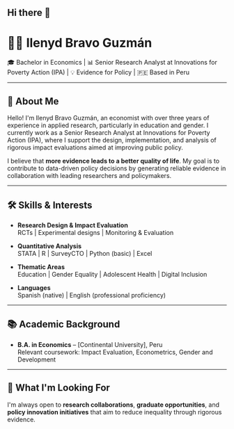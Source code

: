 ## Hi there 👋

# 👩‍💻 Ilenyd Bravo Guzmán

🎓 Bachelor in Economics | 📊 Senior Research Analyst at Innovations for Poverty Action (IPA) | 💡 Evidence for Policy | 🇵🇪 Based in Peru

---

## 👋 About Me

Hello! I'm Ilenyd Bravo Guzmán, an economist with over three years of experience in applied research, particularly in education and gender. I currently work as a Senior Research Analyst at Innovations for Poverty Action (IPA), where I support the design, implementation, and analysis of rigorous impact evaluations aimed at improving public policy.

I believe that **more evidence leads to a better quality of life**. My goal is to contribute to data-driven policy decisions by generating reliable evidence in collaboration with leading researchers and policymakers.

---

## 🛠️ Skills & Interests

- **Research Design & Impact Evaluation**  
  RCTs | Experimental designs | Monitoring & Evaluation

- **Quantitative Analysis**  
  STATA | R | SurveyCTO | Python (basic) | Excel

- **Thematic Areas**  
  Education | Gender Equality | Adolescent Health | Digital Inclusion

- **Languages**  
  Spanish (native) | English (professional proficiency)
---

## 📚 Academic Background

- **B.A. in Economics** – [Continental University], Peru  
  Relevant coursework: Impact Evaluation, Econometrics, Gender and Development

---

## 🚀 What I'm Looking For

I'm always open to **research collaborations**, **graduate opportunities**, and **policy innovation initiatives** that aim to reduce inequality through rigorous evidence.

